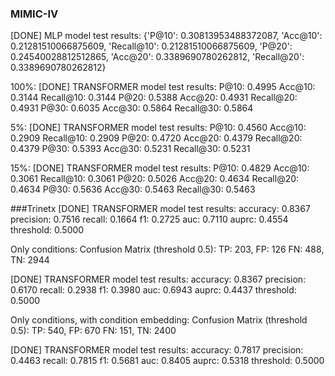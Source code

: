 ### MIMIC-IV
[DONE] MLP model test results: {'P@10': 0.30813953488372087, 'Acc@10': 0.21281510066875609, 'Recall@10': 0.21281510066875609, 'P@20': 0.24540028812512865, 'Acc@20': 0.3389690780262812, 'Recall@20': 0.3389690780262812}

100%:
[DONE] TRANSFORMER model test results:
  P@10: 0.4995
  Acc@10: 0.3144
  Recall@10: 0.3144
  P@20: 0.5388
  Acc@20: 0.4931
  Recall@20: 0.4931
  P@30: 0.6035
  Acc@30: 0.5864
  Recall@30: 0.5864

5%:
[DONE] TRANSFORMER model test results:
  P@10: 0.4560
  Acc@10: 0.2909
  Recall@10: 0.2909
  P@20: 0.4720
  Acc@20: 0.4379
  Recall@20: 0.4379
  P@30: 0.5393
  Acc@30: 0.5231
  Recall@30: 0.5231

15%:
[DONE] TRANSFORMER model test results:
  P@10: 0.4829
  Acc@10: 0.3061
  Recall@10: 0.3061
  P@20: 0.5026
  Acc@20: 0.4634
  Recall@20: 0.4634
  P@30: 0.5636
  Acc@30: 0.5463
  Recall@30: 0.5463

###Trinetx
[DONE] TRANSFORMER model test results:
  accuracy: 0.8367
  precision: 0.7516
  recall: 0.1664
  f1: 0.2725
  auc: 0.7110
  auprc: 0.4554
  threshold: 0.5000

Only conditions:
Confusion Matrix (threshold 0.5):
  TP: 203, FP: 126
  FN: 488, TN: 2944

[DONE] TRANSFORMER model test results:
  accuracy: 0.8367
  precision: 0.6170
  recall: 0.2938
  f1: 0.3980
  auc: 0.6943
  auprc: 0.4437
  threshold: 0.5000

Only conditions, with condition embedding:
Confusion Matrix (threshold 0.5):
  TP: 540, FP: 670
  FN: 151, TN: 2400

[DONE] TRANSFORMER model test results:
  accuracy: 0.7817
  precision: 0.4463
  recall: 0.7815
  f1: 0.5681
  auc: 0.8405
  auprc: 0.5318
  threshold: 0.5000